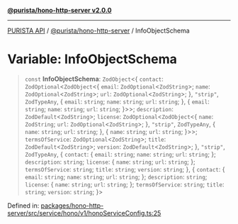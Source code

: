 [**@purista/hono-http-server v2.0.0**](../README.md)

***

[PURISTA API](../../../packages.md) / [@purista/hono-http-server](../README.md) / InfoObjectSchema

# Variable: InfoObjectSchema

> `const` **InfoObjectSchema**: `ZodObject`\<\{ `contact`: `ZodOptional`\<`ZodObject`\<\{ `email`: `ZodOptional`\<`ZodString`\>; `name`: `ZodOptional`\<`ZodString`\>; `url`: `ZodOptional`\<`ZodString`\>; \}, `"strip"`, `ZodTypeAny`, \{ `email`: `string`; `name`: `string`; `url`: `string`; \}, \{ `email`: `string`; `name`: `string`; `url`: `string`; \}\>\>; `description`: `ZodDefault`\<`ZodString`\>; `license`: `ZodOptional`\<`ZodObject`\<\{ `name`: `ZodString`; `url`: `ZodOptional`\<`ZodString`\>; \}, `"strip"`, `ZodTypeAny`, \{ `name`: `string`; `url`: `string`; \}, \{ `name`: `string`; `url`: `string`; \}\>\>; `termsOfService`: `ZodOptional`\<`ZodString`\>; `title`: `ZodDefault`\<`ZodString`\>; `version`: `ZodDefault`\<`ZodString`\>; \}, `"strip"`, `ZodTypeAny`, \{ `contact`: \{ `email`: `string`; `name`: `string`; `url`: `string`; \}; `description`: `string`; `license`: \{ `name`: `string`; `url`: `string`; \}; `termsOfService`: `string`; `title`: `string`; `version`: `string`; \}, \{ `contact`: \{ `email`: `string`; `name`: `string`; `url`: `string`; \}; `description`: `string`; `license`: \{ `name`: `string`; `url`: `string`; \}; `termsOfService`: `string`; `title`: `string`; `version`: `string`; \}\>

Defined in: [packages/hono-http-server/src/service/hono/v1/honoServiceConfig.ts:25](https://github.com/puristajs/purista/blob/master/packages/hono-http-server/src/service/hono/v1/honoServiceConfig.ts#L25)
